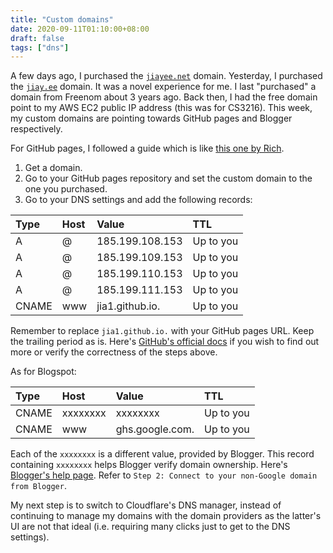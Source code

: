 ```yaml
---
title: "Custom domains"
date: 2020-09-11T01:10:00+08:00
draft: false
tags: ["dns"]
---
```

A few days ago, I purchased the [`jiayee.net`](https://jiayee.net) domain. Yesterday, I purchased the [`jiay.ee`](https://jiay.ee/blog) domain. It was a novel experience for me. I last "purchased" a domain from Freenom about 3 years ago. Back then, I had the free domain point to my AWS EC2 public IP address (this was for CS3216). This week, my custom domains are pointing towards GitHub pages and Blogger respectively.

For GitHub pages, I followed a guide which is like [this one by Rich](https://richpauloo.github.io/2019-11-17-Linking-a-Custom-Domain-to-Github-Pages/).

1. Get a domain.
1. Go to your GitHub pages repository and set the custom domain to the one you purchased.
1. Go to your DNS settings and add the following records:

| Type  | Host | Value           | TTL       |
|:------|:-----|:----------------|:----------|
| A     | @    | 185.199.108.153 | Up to you |
| A     | @    | 185.199.109.153 | Up to you |
| A     | @    | 185.199.110.153 | Up to you |
| A     | @    | 185.199.111.153 | Up to you |
| CNAME | www  | jia1.github.io. | Up to you |

Remember to replace `jia1.github.io.` with your GitHub pages URL. Keep the trailing period as is. Here's [GitHub's official docs](https://docs.github.com/en/github/working-with-github-pages/managing-a-custom-domain-for-your-github-pages-site#about-custom-domain-configuration) if you wish to find out more or verify the correctness of the steps above.

As for Blogspot:

| Type  | Host     | Value           | TTL       |
|:------|:---------|:----------------|:----------|
| CNAME | xxxxxxxx | xxxxxxxx        | Up to you |
| CNAME | www      | ghs.google.com. | Up to you |

Each of the `xxxxxxxx` is a different value, provided by Blogger. This record containing `xxxxxxxx` helps Blogger verify domain ownership. Here's [Blogger's help page](https://support.google.com/blogger/answer/1233387). Refer to `Step 2: Connect to your non-Google domain from Blogger`.

My next step is to switch to Cloudflare's DNS manager, instead of continuing to manage my domains with the domain providers as the latter's UI are not that ideal (i.e. requiring many clicks just to get to the DNS settings).
